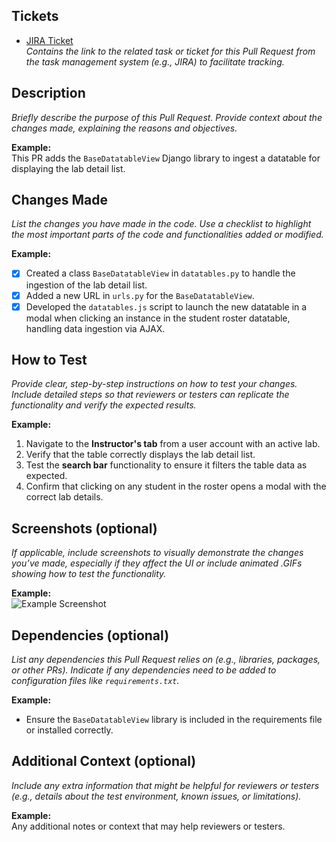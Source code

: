 ## Tickets

- [JIRA Ticket](URL)  
  *Contains the link to the related task or ticket for this Pull Request from the task management system (e.g., JIRA) to facilitate tracking.*

## Description

*Briefly describe the purpose of this Pull Request. Provide context about the changes made, explaining the reasons and objectives.*

**Example:**  
This PR adds the `BaseDatatableView` Django library to ingest a datatable for displaying the lab detail list.

## Changes Made

*List the changes you have made in the code. Use a checklist to highlight the most important parts of the code and functionalities added or modified.*

**Example:**
- [x] Created a class `BaseDatatableView` in `datatables.py` to handle the ingestion of the lab detail list.
- [x] Added a new URL in `urls.py` for the `BaseDatatableView`.
- [x] Developed the `datatables.js` script to launch the new datatable in a modal when clicking an instance in the student roster datatable, handling data ingestion via AJAX.

## How to Test

*Provide clear, step-by-step instructions on how to test your changes. Include detailed steps so that reviewers or testers can replicate the functionality and verify the expected results.*

**Example:**
1. Navigate to the **Instructor's tab** from a user account with an active lab.
2. Verify that the table correctly displays the lab detail list.
3. Test the **search bar** functionality to ensure it filters the table data as expected.
4. Confirm that clicking on any student in the roster opens a modal with the correct lab details.

## Screenshots (optional)

*If applicable, include screenshots to visually demonstrate the changes you’ve made, especially if they affect the UI or include animated .GIFs showing how to test the functionality.*

**Example:**  
![Example Screenshot](https://example.com/screenshot.png)

## Dependencies (optional)

*List any dependencies this Pull Request relies on (e.g., libraries, packages, or other PRs). Indicate if any dependencies need to be added to configuration files like `requirements.txt`.*

**Example:**
- Ensure the `BaseDatatableView` library is included in the requirements file or installed correctly.

## Additional Context (optional)

*Include any extra information that might be helpful for reviewers or testers (e.g., details about the test environment, known issues, or limitations).*

**Example:**  
Any additional notes or context that may help reviewers or testers.